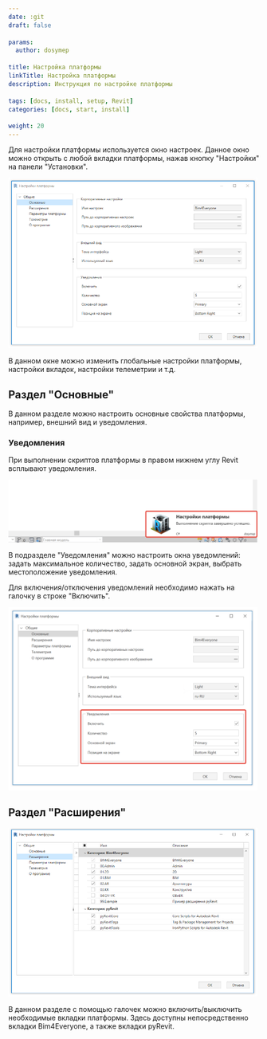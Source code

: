 ```yaml
---
date: :git
draft: false

params:
  author: dosymep

title: Настройка платформы
linkTitle: Настройка платформы
description: Инструкция по настройке платформы

tags: [docs, install, setup, Revit]
categories: [docs, start, install]

weight: 20
---
```


Для настройки платформы используется окно настроек. 
Данное окно можно открыть с любой вкладки платформы, нажав кнопку "Настройки" на панели "Установки".

<img src="setup-1.png" width="500"/>

В данном окне можно изменить глобальные настройки платформы, настройки вкладок, настройки телеметрии и т.д.

## Раздел "Основные"

В данном разделе можно настроить основные свойства платформы, например, внешний вид и уведомления.

### Уведомления

При выполнении скриптов платформы в правом нижнем углу Revit всплывают уведомления. 

<img src="setup-2.png" width="500"/>

В подразделе "Уведомления" можно настроить окна уведомлений: задать максимальное количество, задать основной экран, 
выбрать местоположение уведомления.

Для включения/отключения уведомлений необходимо нажать на галочку в строке "Включить".

<img src="setup-3.png" width="500"/>

## Раздел "Расширения"

<img src="setup-4.png" width="500"/>

В данном разделе с помощью галочек можно включить/выключить необходимые вкладки платформы.
Здесь доступны непосредственно вкладки Bim4Everyone, а также вкладки pyRevit.

